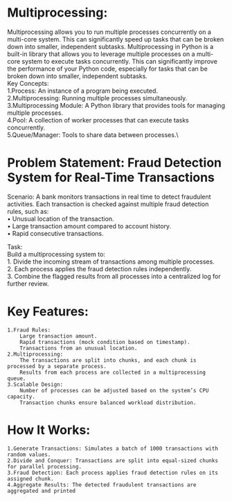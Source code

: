 # Multiprocessing:

Multiprocessing allows you to run multiple processes concurrently on a multi-core system. This can significantly speed up tasks that can be broken down into smaller, independent subtasks.
Multiprocessing in Python is a built-in library that allows you to leverage multiple processes on a multi-core system to execute tasks concurrently. This can significantly improve the performance of your Python code, especially for tasks that can be broken down into smaller, independent subtasks.\
Key Concepts: \
1.Process: An instance of a program being executed. \
2.Multiprocessing: Running multiple processes simultaneously. \
3.Multiprocessing Module: A Python library that provides tools for managing multiple processes.\
4.Pool: A collection of worker processes that can execute tasks concurrently.\
5.Queue/Manager: Tools to share data between processes.\

# Problem Statement: Fraud Detection System for Real-Time Transactions

Scenario:
A bank monitors transactions in real time to detect fraudulent activities. Each transaction is checked against multiple fraud detection rules, such as:\
	•	Unusual location of the transaction.\
	•	Large transaction amount compared to account history.\
	•	Rapid consecutive transactions.

Task:\
Build a multiprocessing system to:\
	1.	Divide the incoming stream of transactions among multiple processes.\
	2.	Each process applies the fraud detection rules independently.\
	3.	Combine the flagged results from all processes into a centralized log for further review.

   # Key Features:
	1.Fraud Rules:
		Large transaction amount.
		Rapid transactions (mock condition based on timestamp).
		Transactions from an unusual location.
	2.Multiprocessing:
		The transactions are split into chunks, and each chunk is processed by a separate process.
		Results from each process are collected in a multiprocessing queue.
	3.Scalable Design:
		Number of processes can be adjusted based on the system’s CPU capacity.
		Transaction chunks ensure balanced workload distribution.

  # How It Works:
  	1.Generate Transactions: Simulates a batch of 1000 transactions with random values.
	2.Divide and Conquer: Transactions are split into equal-sized chunks for parallel processing.
	3.Fraud Detection: Each process applies fraud detection rules on its assigned chunk.
	4.Aggregate Results: The detected fraudulent transactions are aggregated and printed

